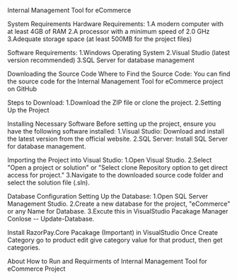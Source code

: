 Internal Management Tool for eCommerce

System Requirements Hardware Requirements: 1.A modern computer with at least 4GB of RAM 2.A processor with a minimum speed of 2.0 GHz 3.Adequate storage space (at least 500MB for the project files)

Software Requirements: 1.Windows Operating System 2.Visual Studio (latest version recommended) 3.SQL Server for database management

Downloading the Source Code Where to Find the Source Code: You can find the source code for the Internal Management Tool for eCommerce project on GitHub

Steps to Download: 1.Download the ZIP file or clone the project. 2.Setting Up the Project

Installing Necessary Software Before setting up the project, ensure you have the following software installed: 1.Visual Studio: Download and install the latest version from the official website. 2.SQL Server: Install SQL Server for database management.

Importing the Project into Visual Studio: 1.Open Visual Studio. 2.Select "Open a project or solution" or "Select clone Repository option to get direct access for project." 3.Navigate to the downloaded source code folder and select the solution file (.sln).

Database Configuration Setting Up the Database: 1.Open SQL Server Management Studio. 2.Create a new database for the project, "eCommerce" or any Name for Database. 3.Excute this in VisualStudio Pacakage Manager Conlose -- Update-Database.

Install RazorPay.Core Pacakage (Important) in VisualStudio
Once Create Category go to product edit give category value for that product, then get categories.

About How to Run and Requirments of Internal Management Tool for eCommerce Project
